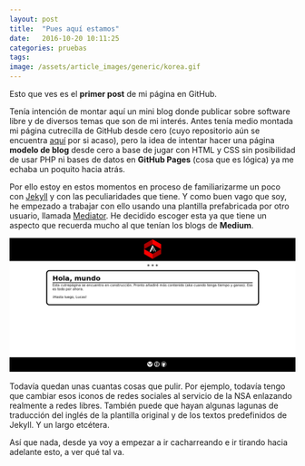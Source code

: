 ```yaml
---
layout: post
title:  "Pues aquí estamos"
date:   2016-10-20 10:11:25
categories: pruebas
tags: 
image: /assets/article_images/generic/korea.gif
---
```


Esto que ves es el **primer post** de mi página en GitHub.

Tenía intención de montar aquí un mini blog donde publicar sobre software libre y de diversos temas que son de mi interés. Antes tenía medio montada mi página cutrecilla de GitHub desde cero (cuyo repositorio aún se encuentra [aquí](https://github.com/Felfa/felfa.github.io-old) por si acaso), pero la idea de intentar hacer una página **modelo de blog** desde cero a base de jugar con HTML y CSS sin posibilidad de usar PHP ni bases de datos en **GitHub Pages** (cosa que es lógica) ya me echaba un poquito hacia atrás.

Por ello estoy en estos momentos en proceso de familiarizarme un poco con [Jekyll](http://jekyllrb.com) y con las peculiaridades que tiene. Y como buen vago que soy, he empezado a trabajar con ello usando una plantilla prefabricada por otro usuario, llamada [Mediator](https://github.com/dirkfabisch/mediator). He decidido escoger esta ya que tiene un aspecto que recuerda mucho al que tenían los blogs de **Medium**.

![Sí, eso era lo único que había antes por aquí](/assets/article_images/2016-10-20-hola-mundo/oldsite.png)


Todavía quedan unas cuantas cosas que pulir. Por ejemplo, todavía tengo que cambiar esos iconos de redes sociales al servicio de la NSA enlazando realmente a redes libres. También puede que hayan algunas lagunas de traducción del inglés de la plantilla original y de los textos predefinidos de Jekyll. Y un largo etcétera.

Así que nada, desde ya voy a empezar a ir cacharreando e ir tirando hacia adelante esto, a ver qué tal va.